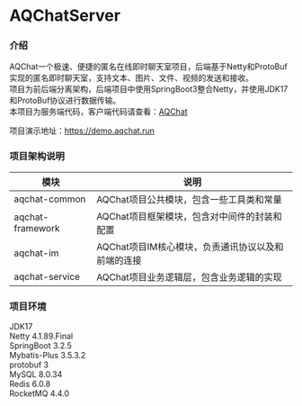 # AQChatServer

### 介绍
AQChat一个极速、便捷的匿名在线即时聊天室项目，后端基于Netty和ProtoBuf实现的匿名即时聊天室，支持文本、图片、文件、视频的发送和接收。
<br/>
项目为前后端分离架构，后端项目中使用SpringBoot3整合Netty，并使用JDK17和ProtoBuf协议进行数据传输。
<br/>
本项目为服务端代码，客户端代码请查看：<a href="https://gitee.com/howcode/aq-chat">AQChat</a>


项目演示地址：https://demo.aqchat.run


### 项目架构说明
| 模块               | 说明                            |
|------------------|-------------------------------|
| aqchat-common    | AQChat项目公共模块，包含一些工具类和常量       |
| aqchat-framework | AQChat项目框架模块，包含对中间件的封装和配置     |
| aqchat-im        | AQChat项目IM核心模块，负责通讯协议以及和前端的连接 |
| aqchat-service   | AQChat项目业务逻辑层，包含业务逻辑的实现       |


### 项目环境
JDK17 <br/>
Netty 4.1.89.Final <br/>
SpringBoot 3.2.5 <br/>
Mybatis-Plus 3.5.3.2<br/>
protobuf 3 <br/>
MySQL 8.0.34 <br/>
Redis 6.0.8 <br/>
RocketMQ 4.4.0

